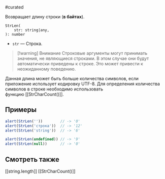 #curated

Возвращает длину строки (**в байтах**).
```
StrLen(
	str: string|any,
): number
```
- `str` — Строка.

> [!warning] Внимание
> Строковые аргументы могут принимать значения, не являющиеся строками. В этом случае они будут автоматически приведены к строке. Это может привести к неожиданному поведению.

Данная длина может быть больше количества символов, если приложение использует кодировку UTF-8. Для определения количества символов в строке необходимо использовать функцию [[StrCharCount()]].

## Примеры
```js
alert(StrLen(''))        // -> '0'
alert(StrLen('строка'))  // -> '12'
alert(StrLen('string'))  // -> '6'

alert(StrLen(undefined)) // -> '9'
alert(StrLen(null))      // -> '0'
```

## Смотреть также
[[string.length]]
[[StrCharCount()]]